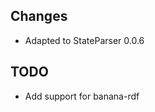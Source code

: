 Changes
-------

-   Adapted to StateParser 0.0.6  

TODO
----

-   Add support for banana-rdf

 


